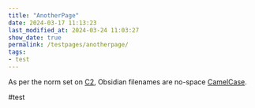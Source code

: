 ```yaml
---
title: "AnotherPage"
date: 2024-03-17 11:13:23
last_modified_at: 2024-03-24 11:03:27
show_date: true
permalink: /testpages/anotherpage/
tags:
- test
---
```

As per the norm set on  [C2](https://wiki.c2.com/), Obsidian filenames are no-space [CamelCase](https://wiki.c2.com/?CamelCase).

#test